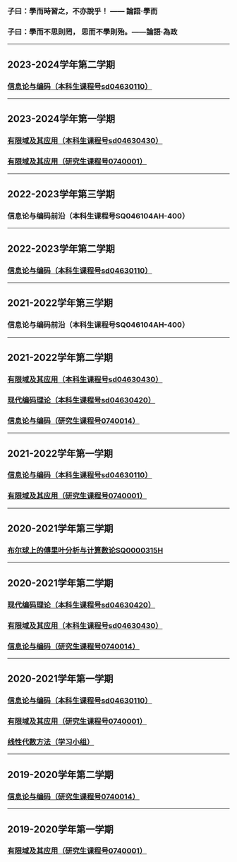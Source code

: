 ### 子曰：學而時習之，不亦說乎！ —— 論語·學而
### 子曰：學而不思則罔， 思而不學則殆。——論語‧為政
------
## 2023-2024学年第二学期
### [信息论与编码（本科生课程号sd04630110）](/InformationCoding2024Spring.md)
------

## 2023-2024学年第一学期
### [有限域及其应用（本科生课程号sd04630430）](/FFTA2023AutumnU.md)

### [有限域及其应用（研究生课程号0740001）](/FFTA2023AutumnG.md)

------

## 2022-2023学年第三学期
### 信息论与编码前沿（本科生课程号SQ046104AH-400）

-----

## 2022-2023学年第二学期
### [信息论与编码（本科生课程号sd04630110）](/InformationCoding2023Spring.md)
------
## 2021-2022学年第三学期
### 信息论与编码前沿（本科生课程号SQ046104AH-400）

------

## 2021-2022学年第二学期
### [有限域及其应用（本科生课程号sd04630430）](/FFTA2022Spring.md)

### [现代编码理论（本科生课程号sd04630420）](/MCT2022Spring.md)

### [信息论与编码（研究生课程号0740014）](/InformationCoding2022Spring.md)

------

## 2021-2022学年第一学期
### [信息论与编码（本科生课程号sd04630110）](/InformationCoding2021Autumn.md)

### [有限域及其应用（研究生课程号0740001）](/FFTA2021Autumn.md)

------

## 2020-2021学年第三学期

### [布尔球上的傅里叶分析与计算数论SQ0000315H](/SummerCourse2021.md)

------

## 2020-2021学年第二学期
### [现代编码理论（本科生课程号sd04630420）](/MCT2021Spring.md)

### [有限域及其应用（本科生课程号sd04630430）](/FFTA2021Spring.md)

### [信息论与编码（研究生课程号0740014）](/InformationCoding2021Spring.md)

------

## 2020-2021学年第一学期
### [信息论与编码（本科生课程号sd04630110）](/InformationCoding2020Autumn.md)

### [有限域及其应用（研究生课程号0740001）](/FFTA2020Autumn.md)

### [线性代数方法（学习小组）](/study_group.md)

------

## 2019-2020学年第二学期
### [信息论与编码（研究生课程号0740014）](/InformationCoding2020Spring.md)

------

## 2019-2020学年第一学期
### [有限域及其应用（研究生课程号0740001）](/FFTA2019Autumn.md)
